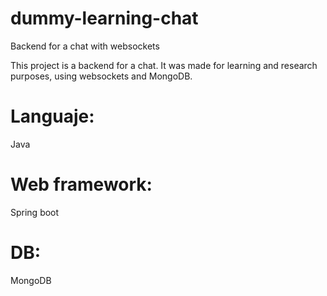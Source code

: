 # dummy-learning-chat
Backend for a chat with websockets

This project is a backend for a chat. It was made for learning and research purposes, using websockets and MongoDB.

# Languaje:
 Java

# Web framework:
 Spring boot
 
 # DB:
  MongoDB
